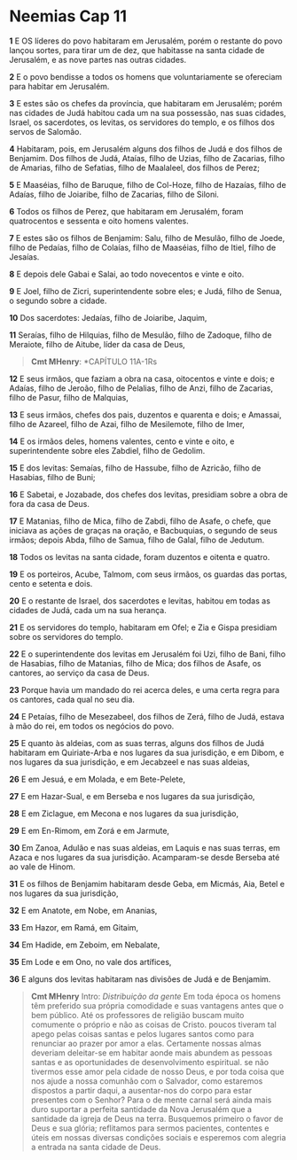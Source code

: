 # Neemias Cap 11

**1** 	E OS líderes do povo habitaram em Jerusalém, porém o restante do povo lançou sortes, para tirar um de dez, que habitasse na santa cidade de Jerusalém, e as nove partes nas outras cidades.

**2** 	E o povo bendisse a todos os homens que voluntariamente se ofereciam para habitar em Jerusalém.

**3** 	E estes são os chefes da província, que habitaram em Jerusalém; porém nas cidades de Judá habitou cada um na sua possessão, nas suas cidades, Israel, os sacerdotes, os levitas, os servidores do templo, e os filhos dos servos de Salomão.

**4** 	Habitaram, pois, em Jerusalém alguns dos filhos de Judá e dos filhos de Benjamim. Dos filhos de Judá, Ataías, filho de Uzias, filho de Zacarias, filho de Amarias, filho de Sefatias, filho de Maalaleel, dos filhos de Perez;

**5** 	E Maaséias, filho de Baruque, filho de Col-Hoze, filho de Hazaías, filho de Adaías, filho de Joiaribe, filho de Zacarias, filho de Siloni.

**6** 	Todos os filhos de Perez, que habitaram em Jerusalém, foram quatrocentos e sessenta e oito homens valentes.

**7** 	E estes são os filhos de Benjamim: Salu, filho de Mesulão, filho de Joede, filho de Pedaías, filho de Colaías, filho de Maaséias, filho de Itiel, filho de Jesaías.

**8** 	E depois dele Gabai e Salai, ao todo novecentos e vinte e oito.

**9** 	E Joel, filho de Zicri, superintendente sobre eles; e Judá, filho de Senua, o segundo sobre a cidade.

**10** 	Dos sacerdotes: Jedaías, filho de Joiaribe, Jaquim,

**11** 	Seraías, filho de Hilquias, filho de Mesulão, filho de Zadoque, filho de Meraiote, filho de Aitube, líder da casa de Deus,

> **Cmt MHenry**: *CAPÍTULO 11A-1Rs

**12** 	E seus irmãos, que faziam a obra na casa, oitocentos e vinte e dois; e Adaías, filho de Jeroão, filho de Pelalias, filho de Anzi, filho de Zacarias, filho de Pasur, filho de Malquias,

**13** 	E seus irmãos, chefes dos pais, duzentos e quarenta e dois; e Amassai, filho de Azareel, filho de Azai, filho de Mesilemote, filho de Imer,

**14** 	E os irmãos deles, homens valentes, cento e vinte e oito, e superintendente sobre eles Zabdiel, filho de Gedolim.

**15** 	E dos levitas: Semaías, filho de Hassube, filho de Azricão, filho de Hasabias, filho de Buni;

**16** 	E Sabetai, e Jozabade, dos chefes dos levitas, presidiam sobre a obra de fora da casa de Deus.

**17** 	E Matanias, filho de Mica, filho de Zabdi, filho de Asafe, o chefe, que iniciava as ações de graças na oração, e Bacbuquias, o segundo de seus irmãos; depois Abda, filho de Samua, filho de Galal, filho de Jedutum.

**18** 	Todos os levitas na santa cidade, foram duzentos e oitenta e quatro.

**19** 	E os porteiros, Acube, Talmom, com seus irmãos, os guardas das portas, cento e setenta e dois.

**20** 	E o restante de Israel, dos sacerdotes e levitas, habitou em todas as cidades de Judá, cada um na sua herança.

**21** 	E os servidores do templo, habitaram em Ofel; e Zia e Gispa presidiam sobre os servidores do templo.

**22** 	E o superintendente dos levitas em Jerusalém foi Uzi, filho de Bani, filho de Hasabias, filho de Matanias, filho de Mica; dos filhos de Asafe, os cantores, ao serviço da casa de Deus.

**23** 	Porque havia um mandado do rei acerca deles, e uma certa regra para os cantores, cada qual no seu dia.

**24** 	E Petaías, filho de Mesezabeel, dos filhos de Zerá, filho de Judá, estava à mão do rei, em todos os negócios do povo.

**25** 	E quanto às aldeias, com as suas terras, alguns dos filhos de Judá habitaram em Quiriate-Arba e nos lugares da sua jurisdição, e em Dibom, e nos lugares da sua jurisdição, e em Jecabzeel e nas suas aldeias,

**26** 	E em Jesuá, e em Molada, e em Bete-Pelete,

**27** 	E em Hazar-Sual, e em Berseba e nos lugares da sua jurisdição,

**28** 	E em Ziclague, em Mecona e nos lugares da sua jurisdição,

**29** 	E em En-Rimom, em Zorá e em Jarmute,

**30** 	Em Zanoa, Adulão e nas suas aldeias, em Laquis e nas suas terras, em Azaca e nos lugares da sua jurisdição. Acamparam-se desde Berseba até ao vale de Hinom.

**31** 	E os filhos de Benjamim habitaram desde Geba, em Micmás, Aia, Betel e nos lugares da sua jurisdição,

**32** 	E em Anatote, em Nobe, em Ananias,

**33** 	Em Hazor, em Ramá, em Gitaim,

**34** 	Em Hadide, em Zeboim, em Nebalate,

**35** 	Em Lode e em Ono, no vale dos artífices,

**36** 	E alguns dos levitas habitaram nas divisões de Judá e de Benjamim.


> **Cmt MHenry** Intro: *Distribuição da gente* Em toda época os homens têm preferido sua própria comodidade e suas vantagens antes que o bem público. Até os professores de religião buscam muito comumente o próprio e não as coisas de Cristo. poucos tiveram tal apego pelas coisas santas e pelos lugares santos como para renunciar ao prazer por amor a elas. Certamente nossas almas deveriam deleitar-se em habitar aonde mais abundem as pessoas santas e as oportunidades de desenvolvimento espiritual. se não tivermos esse amor pela cidade de nosso Deus, e por toda coisa que nos ajude a nossa comunhão com o Salvador, como estaremos dispostos a partir daqui, a ausentar-nos do corpo para estar presentes com o Senhor? Para o de mente carnal será ainda mais duro suportar a perfeita santidade da Nova Jerusalém que a santidade da igreja de Deus na terra. Busquemos primeiro o favor de Deus e sua glória; reflitamos para sermos pacientes, contentes e úteis em nossas diversas condições sociais e esperemos com alegria a entrada na santa cidade de Deus.